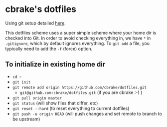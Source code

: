 # cbrake's dotfiles

Using git setup detailed
[here](https://drewdevault.com/2019/12/30/dotfiles.html).

This dotfiles scheme uses a super simple scheme where your home dir is checked
into Git. In order to avoid checking everything in, we have `*` in `.gitignore`,
which by default ignores everything. To `git add` a file, you typically need to
add the `-f` (force) option.

## To initialize in existing home dir

- `cd ~`
- `git init`
- `git remote add origin https://github.com/cbrake/dotfiles.git`
  - `git@github.com:cbrake/dotfiles.git` (if you are cbrake :-) )
- `git pull origin master`
- `git status` (will show files that differ, etc)
- `git reset --hard` (to reset everything to current dotfiles)
- `git push -u origin HEAD` (will push changes and set remote to branch to be
  upstream)
